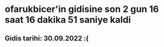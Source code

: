 # ofarukbicer'in gidisine son 2 gun 16 saat 16 dakika 51 saniye kaldi

## Gidis tarihi: 30.09.2022 :(